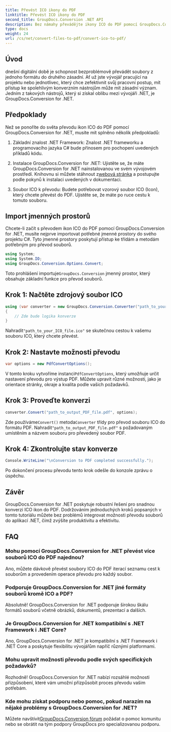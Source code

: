 ```yaml
---
title: Převést ICO ikony do PDF
linktitle: Převést ICO ikony do PDF
second_title: GroupDocs.Conversion .NET API
description: Bez námahy převádějte ikony ICO do PDF pomocí GroupDocs.Conversion for .NET. Zvyšte produktivitu pomocí jednoduchých kroků popsaných v tomto návodu.
type: docs
weight: 24
url: /cs/net/convert-files-to-pdf/convert-ico-to-pdf/
---
```

## Úvod
dnešní digitální době je schopnost bezproblémově převádět soubory z jednoho formátu do druhého zásadní. Ať už jste vývojář pracující na projektu nebo jednotlivec, který chce zefektivnit svůj pracovní postup, mít přístup ke spolehlivým konverzním nástrojům může mít zásadní význam. Jedním z takových nástrojů, který si získal oblibu mezi vývojáři .NET, je GroupDocs.Conversion for .NET.
## Předpoklady
Než se ponoříte do světa převodu ikon ICO do PDF pomocí GroupDocs.Conversion for .NET, musíte mít splněno několik předpokladů:
1. Základní znalost .NET Framework: Znalost .NET frameworku a programovacího jazyka C# bude přínosem pro pochopení uvedených příkladů kódu.
   
2.  Instalace GroupDocs.Conversion for .NET: Ujistěte se, že máte GroupDocs.Conversion for .NET nainstalovanou ve svém vývojovém prostředí. Knihovnu si můžete stáhnout z[webová stránka](https://releases.groupdocs.com/conversion/net/) a postupujte podle pokynů k instalaci uvedených v dokumentaci.
3. Soubor ICO k převodu: Budete potřebovat vzorový soubor ICO (Icon), který chcete převést do PDF. Ujistěte se, že máte po ruce cestu k tomuto souboru.

## Import jmenných prostorů
Chcete-li začít s převodem ikon ICO do PDF pomocí GroupDocs.Conversion for .NET, musíte nejprve importovat potřebné jmenné prostory do svého projektu C#. Tyto jmenné prostory poskytují přístup ke třídám a metodám potřebným pro převod souborů.

```csharp
using System;
using System.IO;
using GroupDocs.Conversion.Options.Convert;
```
 Toto prohlášení importuje`GroupDocs.Conversion` jmenný prostor, který obsahuje základní funkce pro převod souborů.
## Krok 1: Načtěte zdrojový soubor ICO
```csharp
using (var converter = new GroupDocs.Conversion.Converter("path_to_your_ICO_file.ico"))
{
    // Zde bude logika konverze
}
```
 Nahradit`"path_to_your_ICO_file.ico"` se skutečnou cestou k vašemu souboru ICO, který chcete převést.
## Krok 2: Nastavte možnosti převodu
```csharp
var options = new PdfConvertOptions();
```
 V tomto kroku vytvoříme instanci`PdfConvertOptions`, který umožňuje určit nastavení převodu pro výstup PDF. Můžete upravit různé možnosti, jako je orientace stránky, okraje a kvalita podle vašich požadavků.
## Krok 3: Proveďte konverzi
```csharp
converter.Convert("path_to_output_PDF_file.pdf", options);
```
 Zde používáme`Convert()` metoda`Converter` třídy pro převod souboru ICO do formátu PDF. Nahradit`"path_to_output_PDF_file.pdf"` s požadovaným umístěním a názvem souboru pro převedený soubor PDF.
## Krok 4: Zkontrolujte stav konverze
```csharp
Console.WriteLine("\nConversion to PDF completed successfully.");
```
Po dokončení procesu převodu tento krok odešle do konzole zprávu o úspěchu.

## Závěr
GroupDocs.Conversion for .NET poskytuje robustní řešení pro snadnou konverzi ICO ikon do PDF. Dodržováním jednoduchých kroků popsaných v tomto tutoriálu můžete bez problémů integrovat možnosti převodu souborů do aplikací .NET, čímž zvýšíte produktivitu a efektivitu.
## FAQ
### Mohu pomocí GroupDocs.Conversion for .NET převést více souborů ICO do PDF najednou?
Ano, můžete dávkově převést soubory ICO do PDF iterací seznamu cest k souborům a provedením operace převodu pro každý soubor.
### Podporuje GroupDocs.Conversion for .NET jiné formáty souborů kromě ICO a PDF?
Absolutně! GroupDocs.Conversion for .NET podporuje širokou škálu formátů souborů včetně obrázků, dokumentů, prezentací a dalších.
### Je GroupDocs.Conversion for .NET kompatibilní s .NET Framework i .NET Core?
Ano, GroupDocs.Conversion for .NET je kompatibilní s .NET Framework i .NET Core a poskytuje flexibilitu vývojářům napříč různými platformami.
### Mohu upravit možnosti převodu podle svých specifických požadavků?
Rozhodně! GroupDocs.Conversion for .NET nabízí rozsáhlé možnosti přizpůsobení, které vám umožní přizpůsobit proces převodu vašim potřebám.
### Kde mohu získat podporu nebo pomoc, pokud narazím na nějaké problémy s GroupDocs.Conversion for .NET?
 Můžete navštívit[GroupDocs.Conversion fórum](https://forum.groupdocs.com/c/conversion/11) požádat o pomoc komunitu nebo se obrátit na tým podpory GroupDocs pro specializovanou podporu.